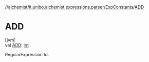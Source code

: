 //[alchemist](../../../index.md)/[it.unibo.alchemist.expressions.parser](../index.md)/[ExpConstants](index.md)/[ADD](-a-d-d.md)

# ADD

[jvm]\
val [ADD](-a-d-d.md): [Int](https://kotlinlang.org/api/latest/jvm/stdlib/kotlin/-int/index.html)

RegularExpression Id.
